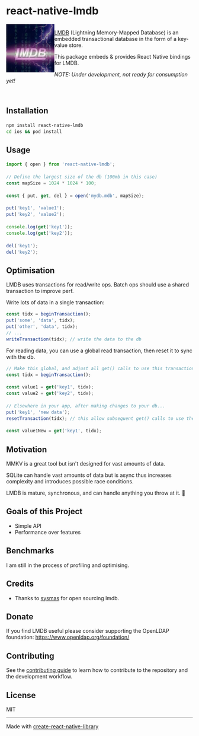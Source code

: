 # react-native-lmdb

<div style="overflow:hidden">
<a href="https://www.symas.com/lmdb"><img alt="LMDB" src="./img/lmdb-logo.png" width="130" align="left" /></a>
<div>

[LMDB](https://www.symas.com/lmdb) (Lightning Memory-Mapped Database) is an embedded transactional database in the form of a key-value store.

This package embeds & provides React Native bindings for LMDB.

_NOTE: Under development, not ready for consumption yet!_

</div>
</div>

<br clear="left"/>

## Installation

```sh
npm install react-native-lmdb
cd ios && pod install
```

## Usage

```js
import { open } from 'react-native-lmdb';

// Define the largest size of the db (100mb in this case)
const mapSize = 1024 * 1024 * 100;

const { put, get, del } = open('mydb.mdb', mapSize);

put('key1', 'value1');
put('key2', 'value2');

console.log(get('key1'));
console.log(get('key2'));

del('key1');
del('key2');
```

## Optimisation

LMDB uses transactions for read/write ops. Batch ops should use a shared transaction to improve perf.

Write lots of data in a single transaction:

```ts
const tidx = beginTransaction();
put('some', 'data', tidx);
put('other', 'data', tidx);
// ...
writeTransaction(tidx); // write the data to the db
```

For reading data, you can use a global read transaction, then reset it to sync with the db.

```ts
// Make this global, and adjust all get() calls to use this transaction
const tidx = beginTransaction();

const value1 = get('key1', tidx);
const value2 = get('key2', tidx);

// Elsewhere in your app, after making changes to your db...
put('key1', 'new data');
resetTransaction(tidx); // this allow subsequent get() calls to use the latest db snapshot

const value1New = get('key1', tidx);
```

## Motivation

MMKV is a great tool but isn't designed for vast amounts of data.

SQLite can handle vast amounts of data but is async thus increases complexity and introduces possible race conditions.

LMDB is mature, synchronous, and can handle anything you throw at it. 💪

## Goals of this Project

- Simple API
- Performance over features

## Benchmarks

I am still in the process of profiling and optimising.

<!-- <table width="100%"><tr><td>

### iOS (Simulator)

|               | react-native-mmkv | react-native-lmdb |
| ------------- | ----------------- | ----------------- |
| put 10_000    |                   |                   |
| get 10_000    |                   |                   |
| db size run 1 |                   |                   |
| db size run 2 |                   |                   |
| db size run 3 |                   |                   |

</td><td>

### iOS (iPhone 7)

|                  | react-native-mmkv | react-native-lmdb |
| ---------------- | ----------------- | ----------------- |
| put 10_000       |                   |                   |
| put 10_000 (txn) |                   |                   |
| get 10_000       |                   |                   |
| db size run 1    |                   |                   |
| db size run 2    |                   |                   |
| db size run 3    |                   |                   |

</td></tr></table>

<table width="100%"><tr><td>

### Android (Emulator)

|               | react-native-mmkv | react-native-lmdb |
| ------------- | ----------------- | ----------------- |
| put 10_000    |                   |                   |
| get 10_000    |                   |                   |
| db size run 1 |                   |                   |
| db size run 2 |                   |                   |
| db size run 3 |                   |                   |

</td><td>

### Android (Pixel 6a)

|               | react-native-mmkv | react-native-lmdb |
| ------------- | ----------------- | ----------------- |
| put 10_000    |                   |                   |
| get 10_000    |                   |                   |
| db size run 1 |                   |                   |
| db size run 2 |                   |                   |
| db size run 3 |                   |                   |

</td></tr></table>

We can conclude:

// @TODO -->

## Credits

- Thanks to [sysmas](https://www.symas.com/) for open sourcing lmdb.

## Donate

If you find LMDB useful please consider supporting the OpenLDAP foundation: https://www.openldap.org/foundation/

## Contributing

See the [contributing guide](CONTRIBUTING.md) to learn how to contribute to the repository and the development workflow.

## License

MIT

---

Made with [create-react-native-library](https://github.com/callstack/react-native-builder-bob)

```

```
